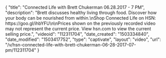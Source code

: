 {
    "title": "Connected Life with Brett Chukerman 06.28.2017 - 7 PM",
    "description": "Brett discusses healthy living through food. Discover how your body can be nourished from within.\nShop Connected Life on HSN: https:\/\/goo.gl\/ihbYFU\n\nPrices shown on the previously recorded video may not represent the current price.  View hsn.com to view the current selling price.",
    "videoid": "112311704",
    "date_created": "1503334840",
    "date_modified": "1503417752",
    "type": "captivate",
    "layout": "video",
    "url": "\/v\/hsn-connected-life-with-brett-chukerman-06-28-2017-07-pm\/112311704"
}